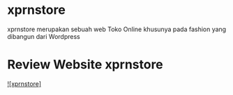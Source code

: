 # xprnstore
xprnstore merupakan sebuah web Toko Online khusunya pada fashion yang dibangun dari Wordpress

# Review Website xprnstore
[![xprnstore]](https://www.youtube.com/watch?v=Rl1_wLsFhuE)
